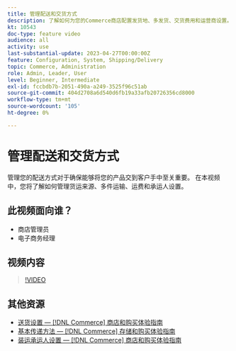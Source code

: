 ```yaml
---
title: 管理配送和交货方式
description: 了解如何为您的Commerce商店配置发货地、多发货、交货费用和运营商设置。
kt: 10543
doc-type: feature video
audience: all
activity: use
last-substantial-update: 2023-04-27T00:00:00Z
feature: Configuration, System, Shipping/Delivery
topic: Commerce, Administration
role: Admin, Leader, User
level: Beginner, Intermediate
exl-id: fccbdb7b-2051-490a-a249-3525f96c51ab
source-git-commit: 404d2708a6d540d6fb19a33afb20726356cd8000
workflow-type: tm+mt
source-wordcount: '105'
ht-degree: 0%

---
```


# 管理配送和交货方式

管理您的配送方式对于确保能够将您的产品交到客户手中至关重要。 在本视频中，您将了解如何管理货运来源、多件运输、运费和承运人设置。

## 此视频面向谁？

- 商店管理员
- 电子商务经理

## 视频内容

>[!VIDEO](https://video.tv.adobe.com/v/343658?quality=12&learn=on)

## 其他资源

- [送货设置 —  [!DNL Commerce] 商店和购买体验指南](https://experienceleague.adobe.com/docs/commerce-admin/stores-sales/delivery/shipping-settings.html?lang=zh-Hans)
- [基本传递方法 —  [!DNL Commerce] 存储和购买体验指南](https://experienceleague.adobe.com/docs/commerce-admin/stores-sales/delivery/delivery.html?lang=zh-Hans#basic-delivery-methods)
- [装运承运人设置 —  [!DNL Commerce] 商店和购买体验指南](https://experienceleague.adobe.com/docs/commerce-admin/stores-sales/delivery/shipping-carriers/carriers.html?lang=zh-Hans)
